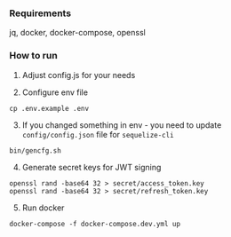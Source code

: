 ### Requirements

jq, docker, docker-compose, openssl

### How to run 

1. Adjust config.js for your needs

2. Configure env file

```
cp .env.example .env 
```

3. If you changed something in env - you need to update `config/config.json` file for `sequelize-cli`

```
bin/gencfg.sh
```

4. Generate secret keys for JWT signing

```
openssl rand -base64 32 > secret/access_token.key
openssl rand -base64 32 > secret/refresh_token.key
```
5. Run docker

```
docker-compose -f docker-compose.dev.yml up
```
